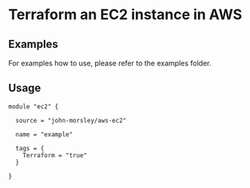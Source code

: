# Terraform an EC2 instance in AWS

## Examples

For examples how to use, please refer to the examples folder.

## Usage

```
module "ec2" {

  source = "john-morsley/aws-ec2"

  name = "example"

  tags = {
    Terraform = "true"
  }

}
```